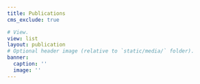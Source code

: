 ```yaml
---
title: Publications
cms_exclude: true

# View.
view: list
layout: publication 
# Optional header image (relative to `static/media/` folder).
banner:
  caption: ''
  image: ''
---
```

